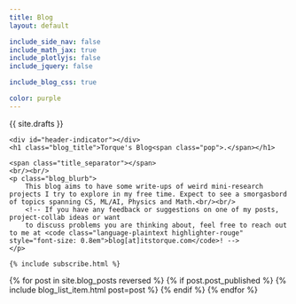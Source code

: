 ```yaml
---
title: Blog
layout: default

include_side_nav: false
include_math_jax: true
include_plotlyjs: false
include_jquery: false

include_blog_css: true

color: purple
---
```


{{ site.drafts }}

<style>

    body {
        margin-top: 20vh;
        background-color: var(--c-bg)
    }

    #header.blog {
        display: flex;
        flex-direction: column;
        align-items: baseline;
    }

    #header.blog .emoji-block {
        margin-left: -1rem;
        margin-top: -6rem;
        margin-bottom: -4rem;
        animation-name: none;
    }
    
    #header.blog h1, #header.blog span.pop {
        /* color: black; */
    }

    #header.blog .emoji-block h1 {
        animation-name: none;
        font-size: 5rem;
    }

    article.post_flat img {
        object-fit: contain;
        width: 3rem;
        height: 3rem !important;
        border-radius: 0;
        margin-bottom: -1rem !important;
    }

    article.post_flat .post_emoji {
        width: 3rem;
        display: inline-block;
        margin-left: -5rem;
        margin-right: 2rem;
        padding: 0;
        margin-bottom: -1rem;
    }

    @media (max-width: 1200px) {
        article.post_flat .post_emoji {
            margin-left: 0rem;
            margin-right: 0.5rem;
        }
        article.post_flat img {
            height: 2.25rem !important;
            margin-bottom: -0.3rem !important;
        }
        article.post_flat .date br, .posts br {
            display: none;
        }
    }

    div.blogs_splash {
        position: absolute;
        top: 0;
        left: 0;
        transition: none;
        flex-basis: 100%;
        max-width: 100%;
        width: 100%;
        display: block;
        height: 20em;
        z-index: -20;
        object-position: bottom;
        object-fit: cover;
        background: var(--less-pop);
    }

</style>

<div class="blog_splash">

    <div id="header-indicator"></div>
    <h1 class="blog_title">Torque's Blog<span class="pop">.</span></h1>

    <span class="title_separator"></span>
    <br/><br/>
    <p class="blog_blurb">
        This blog aims to have some write-ups of weird mini-research projects I try to explore in my free time. Expect to see a smorgasbord of topics spanning CS, ML/AI, Physics and Math.<br/><br/>
        <!-- If you have any feedback or suggestions on one of my posts, project-collab ideas or want
        to discuss problems you are thinking about, feel free to reach out to me at <code class="language-plaintext highlighter-rouge" style="font-size: 0.8em">blog[at]itstorque.com</code>! -->
    </p>

    {% include subscribe.html %}

</div>

<!-- <h1>{{ post.emoji }}<a href="{{ site.baseurl }}{{ post.url }}">{{ post.title }}</a></h1> -->
<div class="posts" id="post_published">
  {% for post in site.blog_posts reversed %}
    {% if post.post_published %}
        {% include blog_list_item.html post=post %}
        <br/>
        <br/>
    {% endif %}
  {% endfor %}
</div>

<div class="posts" id="post_dev" style="display: none">
  {% for post in site.blog_posts reversed %}
    {% include blog_list_item.html post=post %}
    <br/>
    <br/>
  {% endfor %}
</div>

<script>
const urlParams = new URLSearchParams(window.location.search);
const in_dev_mode = urlParams.get('dev');

if (in_dev_mode == true) {
    console.log("aaa dev")
    document.getElementById("post_dev").style.display = "block";
    document.getElementById("post_published").style.display = "none";
}
</script>